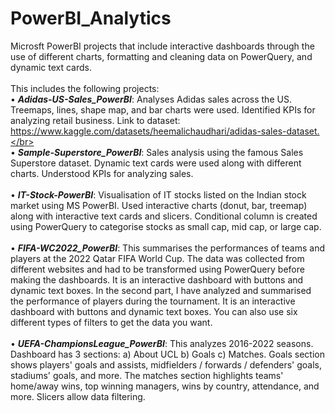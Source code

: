 # PowerBI_Analytics
Microsft PowerBI projects that include interactive dashboards through the use of different charts, formatting and cleaning data on PowerQuery, and dynamic text cards.</br>
</br> This includes the following projects:</br>
• ***Adidas-US-Sales_PowerBI***: Analyses Adidas sales across the US. Treemaps, lines, shape map, and bar charts were used. Identified KPIs for analyzing retail business. Link to dataset: https://www.kaggle.com/datasets/heemalichaudhari/adidas-sales-dataset.</br></br>
• ***Sample-Superstore_PowerBI***: Sales analysis using the famous Sales Superstore dataset. Dynamic text cards were used along with different charts. Understood KPIs for analyzing sales.</br></br>
• ***IT-Stock-PowerBI***: Visualisation of IT stocks listed on the Indian stock market using MS PowerBI. Used interactive charts (donut, bar, treemap) along with interactive text cards and slicers. Conditional column is created using PowerQuery to categorise stocks as small cap, mid cap, or large cap. </br></br>
• ***FIFA-WC2022_PowerBI***: This summarises the performances of teams and players at the 2022 Qatar FIFA World Cup. The data was collected from different websites and had to be transformed using PowerQuery before making the dashboards. It is an interactive dashboard with buttons and dynamic text boxes. In the second part, I have analyzed and summarised the performance of players during the tournament. It is an interactive dashboard with buttons and dynamic text boxes. You can also use six different types of filters to get the data you want.</br> </br>
• ***UEFA-ChampionsLeague_PowerBI***: This analyzes 2016-2022 seasons. Dashboard has 3 sections: a) About UCL b) Goals c) Matches. Goals section shows players' goals and assists, midfielders / forwards / defenders' goals, stadiums' goals, and more. The matches section highlights teams' home/away wins, top winning managers, wins by country, attendance, and more. Slicers allow data filtering.</br>
